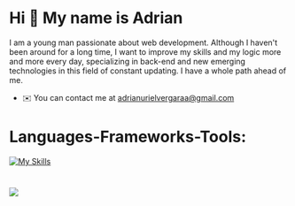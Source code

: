
Hi 👋 My name is Adrian
=======================

I am a young man passionate about web development. Although I haven't been around for a long time, I want to improve my skills and my logic more and more every day, specializing in back-end and new emerging technologies in this field of constant updating. I have a whole path ahead of me.

* ✉️  You can contact me at [adrianurielvergaraa@gmail.com](mailto:adrianurielvergaraa@gmail.com)

# Languages-Frameworks-Tools:
[![My Skills](https://skillicons.dev/icons?i=html,css,javascript,typescript,astro,git,github,tailwind,react,next,vite,figma,nodejs,npm,bun,notion&theme=dark&perline=8)](https://skillicons.dev)


#

![](https://quotes-github-readme.vercel.app/api?type=horizontal&theme=dark)




